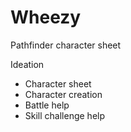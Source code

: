 # Wheezy
Pathfinder character sheet

Ideation
- Character sheet
- Character creation
- Battle help
- Skill challenge help
